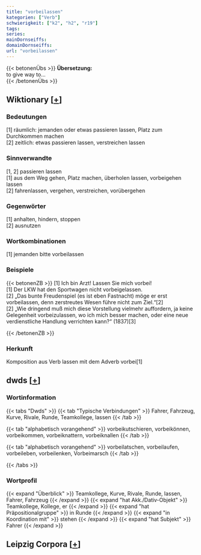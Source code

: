 ```yaml
---
title: "vorbeilassen"
kategorien: ["Verb"]
schwierigkeit: ["k2", "h2", "r19"]
tags:
series:
mainDornseiffs:
domainDornseiffs:
url: "vorbeilassen"
---
```


{{< betonenÜbs >}}
**Übersetzung:**  
to give way to...  
{{< /betonenÜbs >}}

## Wiktionary [[+](https://de.wiktionary.org/wiki/vorbeilassen)]

### Bedeutungen
[1] räumlich: jemanden oder etwas passieren lassen, Platz zum Durchkommen machen  
[2] zeitlich: etwas passieren lassen, verstreichen lassen  

### Sinnverwandte
[1, 2] passieren lassen  
[1] aus dem Weg gehen, Platz machen, überholen lassen, vorbeigehen lassen  
[2] fahrenlassen, vergehen, verstreichen, vorübergehen  

### Gegenwörter
[1] anhalten, hindern, stoppen  
[2] ausnutzen  

### Wortkombinationen
[1] jemanden bitte vorbeilassen  

### Beispiele
{{< betonenZB >}}
[1] Ich bin Arzt! Lassen Sie mich vorbei!  
[1] Der LKW hat den Sportwagen nicht vorbeigelassen.  
[2] „Das bunte Freudenspiel (es ist eben Fastnacht) möge er erst vorbeilassen, denn zerstreutes Wesen führe nicht zum Ziel.“[2]  
[2] „Wie dringend muß mich diese Vorstellung vielmehr auffordern, ja keine Gelegenheit vorbeizulassen, wo ich mich besser machen, oder eine neue verdienstliche Handlung verrichten kann?“ (1837)[3]  

{{< /betonenZB >}}
### Herkunft
Komposition aus Verb lassen mit dem Adverb vorbei[1]  



## dwds [[+](https://www.dwds.de/wb/vorbeilassen)]

### Wortinformation
{{< tabs "Dwds" >}}
{{< tab "Typische Verbindungen" >}}
Fahrer, Fahrzeug, Kurve, Rivale, Runde, Teamkollege, lassen
{{< /tab >}}

{{< tab "alphabetisch vorangehend" >}}
vorbeikutschieren, vorbeikönnen, vorbeikommen, vorbeiknattern, vorbeiknallen
{{< /tab >}}

{{< tab "alphabetisch vorangehend" >}}
vorbeilatschen, vorbeilaufen, vorbeileben, vorbeilenken, Vorbeimarsch
{{< /tab >}}

{{< /tabs >}}

### Wortprofil
{{< expand "Überblick" >}} Teamkollege, Kurve, Rivale, Runde, lassen, Fahrer, Fahrzeug {{< /expand >}}
{{< expand "hat Akk./Dativ-Objekt" >}} Teamkollege, Kollege, er {{< /expand >}}
{{< expand "hat Präpositionalgruppe" >}} in Runde {{< /expand >}}
{{< expand "in Koordination mit" >}} stehen {{< /expand >}}
{{< expand "hat Subjekt" >}} Fahrer {{< /expand >}}

## Leipzig Corpora [[+](https://corpora.uni-leipzig.de/en/res?word=vorbeilassen&corpusId=deu_newscrawl-public_2018)]

